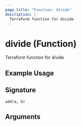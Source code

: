 ```yaml
---
page_title: "Function: divide"
description: |-
  Terraform function for divide
---
```


# divide (Function)

Terraform function for divide

## Example Usage



## Signature

``add(a, b)``

## Arguments



